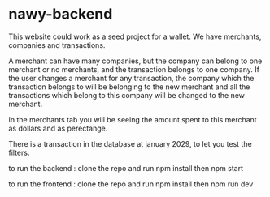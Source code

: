 # nawy-backend
This website could work as a seed project for a wallet. We have  merchants, companies and transactions.

A merchant can have many companies, but the company can belong to one merchant or no merchants, and the transaction belongs to one company.
If the user changes a merchant for any transaction, the company which the transaction belongs to will be belonging to
the new merchant and all the transactions which belong to this company will be changed to the new merchant.

In the merchants tab you will be seeing the amount spent to this merchant as dollars and as perectange.


There is a transaction in the database at january 2029, to let you test the filters.

to run the backend :  clone the repo and run npm install then npm start




to run the frontend :  clone the repo and run npm install then npm run dev

